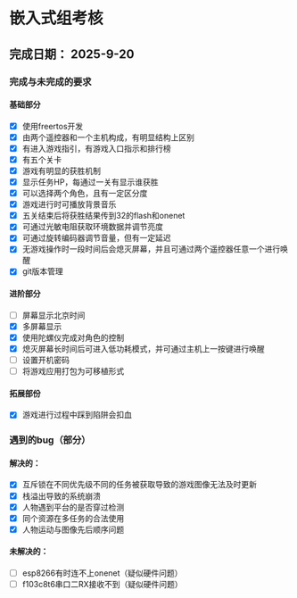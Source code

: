 # 嵌入式组考核
## 完成日期： 2025-9-20
### 完成与未完成的要求
#### 基础部分
- [x] 使用freertos开发
- [x] 由两个遥控器和一个主机构成，有明显结构上区别
- [x] 有进入游戏指引，有游戏入口指示和排行榜
- [x] 有五个关卡
- [x] 游戏有明显的获胜机制
- [x] 显示任务HP，每通过一关有显示谁获胜
- [x] 可以选择两个角色，且有一定区分度
- [x] 游戏进行时可播放背景音乐
- [x] 五关结束后将获胜结果传到32的flash和onenet
- [x] 可通过光敏电阻获取环境数据并调节亮度
- [x] 可通过旋转编码器调节音量，但有一定延迟
- [x] 无游戏操作时一段时间后会熄灭屏幕，并且可通过两个遥控器任意一个进行唤醒
- [x] git版本管理 
#### 进阶部分
- [ ] 屏幕显示北京时间
- [X] 多屏幕显示
- [x] 使用陀螺仪完成对角色的控制
- [x] 熄灭屏幕长时间后可进入低功耗模式，并可通过主机上一按键进行唤醒
- [ ] 设置开机密码
- [ ] 将游戏应用打包为可移植形式
#### 拓展部份
- [x] 游戏进行过程中踩到陷阱会扣血
### 遇到的bug（部分）
#### 解决的：
- [x] 互斥锁在不同优先级不同的任务被获取导致的游戏图像无法及时更新
- [x] 栈溢出导致的系统崩溃
- [x] 人物遇到平台的是否穿过检测
- [x] 同个资源在多任务的合法使用
- [x] 人物运动与图像先后顺序问题
#### 未解决的：
- [ ] esp8266有时连不上onenet（疑似硬件问题）
- [ ] f103c8t6串口二RX接收不到（疑似硬件问题）